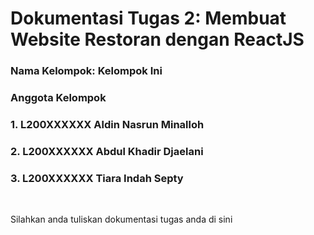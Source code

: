 # Dokumentasi Tugas 2: Membuat Website Restoran dengan ReactJS
### Nama Kelompok: Kelompok Ini
### Anggota Kelompok
### 1. L200XXXXXX Aldin Nasrun Minalloh
### 2. L200XXXXXX Abdul Khadir Djaelani
### 3. L200XXXXXX Tiara Indah Septy

<br>

Silahkan anda tuliskan dokumentasi tugas anda di sini